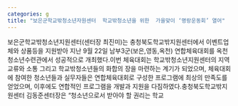 ```yaml
---
categories: g
title: "보은군학교밖청소년자원센터  학교밖청소년을 위한  가을맞이 ‘명랑운동회’ 열어"
---
```

보은군학교밖청소년지원센터(센터장 최진미)는 충청북도학교밖지원센터에서 이벤트업체와 상품등을 지원받아 지난 9월 22일 남부3군(보은,영동,옥천) 연합체육대회를 옥천청소년수련관에서 성공적으로 개최했다.이번 체육대회는 학교밖청소년지원센터의 지역교류와 소통 그리고 학교밖청소년들의 화합의 장을 마련하는 계기가 되었으며, 체육대회에 참여한 청소년들과 실무자들은 연합체육대회로 구성한 프로그램에 최상의 만족도를 얻었으며, 이후에도 연합적인 프로그램을 개발과 지원을 다짐하였다.충청북도학교밖지원센터 김동준센터장은 “청소년으로서 받아야 할 권리는 학교